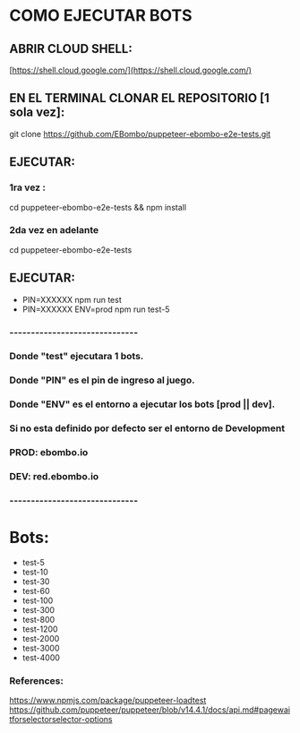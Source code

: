 # COMO EJECUTAR BOTS

## ABRIR CLOUD SHELL:

[https://shell.cloud.google.com/](https://shell.cloud.google.com/)

## EN EL TERMINAL CLONAR EL REPOSITORIO [1 sola vez]:
git clone https://github.com/EBombo/puppeteer-ebombo-e2e-tests.git

## EJECUTAR:
### 1ra vez :
cd puppeteer-ebombo-e2e-tests && npm install
### 2da vez en adelante
cd puppeteer-ebombo-e2e-tests

## EJECUTAR: 
* PIN=XXXXXX npm run test
* PIN=XXXXXX ENV=prod npm run test-5

### ------------------------------
### Donde "test" ejecutara 1 bots.
### Donde "PIN" es el pin de ingreso al juego.
### Donde "ENV" es el entorno a ejecutar los bots [prod || dev].
### Si no esta definido por defecto ser el entorno de Development

### PROD: ebombo.io
### DEV: red.ebombo.io
### ------------------------------

# Bots: 
* test-5
* test-10
* test-30
* test-60 
* test-100 
* test-300 
* test-800 
* test-1200 
* test-2000 
* test-3000 
* test-4000 








### References:
https://www.npmjs.com/package/puppeteer-loadtest
https://github.com/puppeteer/puppeteer/blob/v14.4.1/docs/api.md#pagewaitforselectorselector-options
